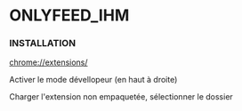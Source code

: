 # ONLYFEED_IHM

### INSTALLATION

[chrome://extensions/](chrome://extensions/)

Activer le mode dévellopeur (en haut à droite)

Charger l'extension non empaquetée, sélectionner le dossier